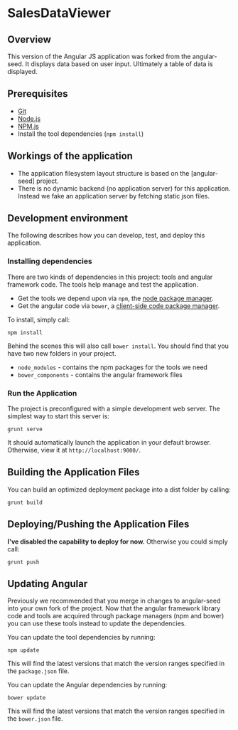 # SalesDataViewer

## Overview

This version of the Angular JS application was forked from the angular-seed.  It displays data based on user input.  Ultimately a table of data is displayed.


## Prerequisites

* [Git][git]
* [Node.js][node]
* [NPM.js][npm]
* Install the tool dependencies (`npm install`)


## Workings of the application

* The application filesystem layout structure is based on the [angular-seed] project.
* There is no dynamic backend (no application server) for this application. Instead we fake an application server by fetching static json files.


## Development environment

The following describes how you can develop, test, and deploy this application.

### Installing dependencies

There are two kinds of dependencies in this project: tools and angular framework code.  The tools help manage and test the application.

* Get the tools we depend upon via `npm`, the [node package manager][npm].
* Get the angular code via `bower`, a [client-side code package manager][bower].

To install, simply call:

```
npm install
```

Behind the scenes this will also call `bower install`.  You should find that you have two new
folders in your project.

* `node_modules` - contains the npm packages for the tools we need
* `bower_components` - contains the angular framework files

### Run the Application

The project is preconfigured with a simple development web server.  The simplest way to start this server is:

```
grunt serve
```

It should automatically launch the application in your default browser.  Otherwise, view it at `http://localhost:9000/`.


## Building the Application Files

You can build an optimized deployment package into a dist folder by calling:

```
grunt build
```


## Deploying/Pushing the Application Files

**__I've disabled the capability to deploy for now__.**  Otherwise you could simply call:

```
grunt push
```


## Updating Angular

Previously we recommended that you merge in changes to angular-seed into your own fork of the project.
Now that the angular framework library code and tools are acquired through package managers (npm and
bower) you can use these tools instead to update the dependencies.

You can update the tool dependencies by running:

```
npm update
```

This will find the latest versions that match the version ranges specified in the `package.json` file.

You can update the Angular dependencies by running:

```
bower update
```

This will find the latest versions that match the version ranges specified in the `bower.json` file.


[git]: http://git-scm.com/
[bower]: http://bower.io
[npm]: https://www.npmjs.org/
[node]: http://nodejs.org
[protractor]: https://github.com/angular/protractor
[jasmine]: http://jasmine.github.io
[karma]: http://karma-runner.github.io
[travis]: https://travis-ci.org/
[http-server]: https://github.com/nodeapps/http-server
